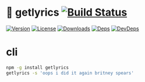 # 🦄  getlyrics [![Build Status][travis-image]][travis-url]
[![Version][npm-version-image]][npm-version-url] [![License][npm-license-image]][npm-license-url] [![Downloads][npm-downloads-image]][npm-downloads-url] [![Deps][npm-deps-image]][npm-deps-url] [![DevDeps][npm-devdeps-image]][npm-devdeps-url]

# cli
```sh
npm -g install getlyrics
getlyrics -s 'oops i did it again britney spears'
```

[npm-version-url]: https://www.npmjs.com/package/getlyrics
[npm-version-image]: https://img.shields.io/npm/v/getlyrics.svg
[npm-license-url]: https://github.com/moimikey/getlyrics/blob/master/LICENSE
[npm-license-image]: https://img.shields.io/npm/l/getlyrics.svg
[npm-downloads-url]: https://www.npmjs.com/package/getlyrics
[npm-downloads-image]: https://img.shields.io/npm/dm/getlyrics.svg
[npm-deps-url]: https://david-dm.org/moimikey/getlyrics
[npm-deps-image]: https://img.shields.io/david/moimikey/getlyrics.svg
[npm-devdeps-url]: https://david-dm.org/moimikey/getlyrics
[npm-devdeps-image]: https://img.shields.io/david/dev/moimikey/getlyrics.svg
[travis-url]: https://travis-ci.org/moimikey/getlyrics
[travis-image]: https://travis-ci.org/moimikey/getlyrics.svg?branch=master
